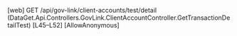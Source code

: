 [web] GET /api/gov-link/client-accounts/test/detail  (DataGet.Api.Controllers.GovLink.ClientAccountController.GetTransactionDetailTest)  [L45–L52] [AllowAnonymous]

